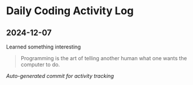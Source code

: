 # Daily Coding Activity Log

## 2024-12-07

Learned something interesting

> Programming is the art of telling another human what one wants the computer to do.

*Auto-generated commit for activity tracking*
